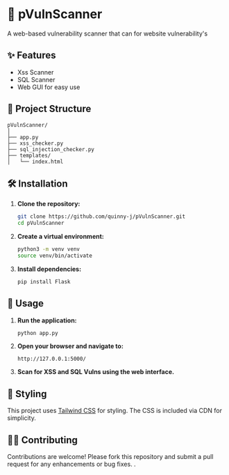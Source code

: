 # 📜 pVulnScanner

A web-based vulnerability scanner that can for website vulnerability's

## ✨ Features

- Xss Scanner
- SQL Scanner
- Web GUI for easy use

## 📁 Project Structure

```
pVulnScanner/
│
├── app.py
├── xss_checker.py
├── sql_injection_checker.py
├── templates/
│   └── index.html
```

## 🛠️ Installation

1. **Clone the repository:**

    ```sh
    git clone https://github.com/quinny-j/pVulnScanner.git
    cd pVulnScanner
    ```

2. **Create a virtual environment:**

    ```sh
    python3 -m venv venv
    source venv/bin/activate
    ```

3. **Install dependencies:**

    ```sh
    pip install Flask
    ```

## 🚀 Usage

1. **Run the application:**

    ```sh
    python app.py
    ```

2. **Open your browser and navigate to:**

    ```
    http://127.0.0.1:5000/
    ```

3. **Scan for XSS and SQL Vulns using the web interface.**

## 🎨 Styling

This project uses [Tailwind CSS](https://tailwindcss.com/) for styling. The CSS is included via CDN for simplicity.

## 🧑‍💻 Contributing

Contributions are welcome! Please fork this repository and submit a pull request for any enhancements or bug fixes.
.